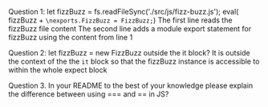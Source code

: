 


Question 1:
    let  fizzBuzz = fs.readFileSync('./src/js/fizz-buzz.js');
    eval( fizzBuzz + `\nexports.FizzBuzz = FizzBuzz;`)
    The first line reads the fizzBuzz file content
    The second line adds a module export statement for fizzBuzz using the content from line 1

Question 2: 
     let fizzBuzz = new FizzBuzz outside the it block?
     It is outside the context of the the `it` block so that 
     the fizzBuzz instance is accessible to within the whole 
     expect block

Question 3. In your README to the best of your knowledge please explain the difference between using === and == in JS?
    
